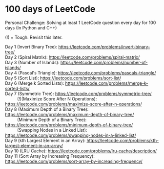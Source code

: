 <h1> 100 days of LeetCode </h1>

Personal Challenge: Solving at least 1 LeetCode question every day for 100 days (In Python and C++)

(!) = Tough. Revisit this later.

Day 1 (Invert Binary Tree): https://leetcode.com/problems/invert-binary-tree/ <br/>
Day 2 (Spiral Matrix): https://leetcode.com/problems/spiral-matrix/ <br/>
Day 3 (Number of Islands): https://leetcode.com/problems/number-of-islands/ <br/>
Day 4 (Pascal's Triangle): https://leetcode.com/problems/pascals-triangle/ <br/>
Day 5 (Sort List): https://leetcode.com/problems/sort-list/ <br/>
Day 6 (Merge k Sorted Lists): https://leetcode.com/problems/merge-k-sorted-lists/ </br>
Day 7 (Symmetric Tree): https://leetcode.com/problems/symmetric-tree/ <br/>
&nbsp;&nbsp;&nbsp;&nbsp;&nbsp;&nbsp;&nbsp;&nbsp;&nbsp;
(!)(Maximize Score After N Operations): https://leetcode.com/problems/maximize-score-after-n-operations/ <br/>
Day 8 (Maximum Depth of a Binary Tree): https://leetcode.com/problems/maximum-depth-of-binary-tree/ <br/>
&nbsp;&nbsp;&nbsp;&nbsp;&nbsp;&nbsp;&nbsp;&nbsp;&nbsp;
(Minimum Depth of a Binary Tree): https://leetcode.com/problems/minimum-depth-of-binary-tree/ <br/>
&nbsp;&nbsp;&nbsp;&nbsp;&nbsp;&nbsp;&nbsp;&nbsp;&nbsp;
(Swapping Nodes in a Linked List): https://leetcode.com/problems/swapping-nodes-in-a-linked-list/ <br/>
Day 9 (kth Largest Element in an Array): https://leetcode.com/problems/kth-largest-element-in-an-array/ <br/>
Day 10 (LRU Cache): https://leetcode.com/problems/lru-cache/description/ <br/>
Day 11 (Sort Array by Increasing Frequency): https://leetcode.com/problems/sort-array-by-increasing-frequency/ <br/>